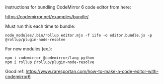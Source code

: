 Instructions for bundling CodeMirror 6 code editor from here:

https://codemirror.net/examples/bundle/

Must run this each time to bundle:

```
node_modules/.bin/rollup editor.mjs -f iife -o editor.bundle.js -p @rollup/plugin-node-resolve
```

For new modules (ex.):
```
npm i codemirror @codemirror/lang-python
npm i rollup @rollup/plugin-node-resolve
```

Good ref: https://www.raresportan.com/how-to-make-a-code-editor-with-codemirror6


